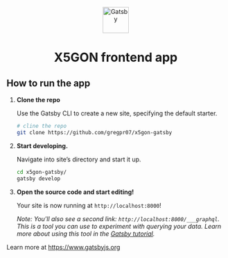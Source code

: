 
<p align="center">
  <a href="https://platform.x5gon.org">
    <img alt="Gatsby" src="https://platform.x5gon.org/imgs/logo/x5gon_logo_dark.svg" width="60" />
  </a>
</p>
<h1 align="center">
  X5GON frontend app
</h1>


## How to run the app

1.  **Clone the repo**

    Use the Gatsby CLI to create a new site, specifying the default starter.

    ```sh
    # cline the repo
    git clone https://github.com/gregpr07/x5gon-gatsby
    ```

1.  **Start developing.**

    Navigate into site’s directory and start it up.

    ```sh
    cd x5gon-gatsby/
    gatsby develop
    ```

1.  **Open the source code and start editing!**

    Your site is now running at `http://localhost:8000`!

    _Note: You'll also see a second link: _`http://localhost:8000/___graphql`_. This is a tool you can use to experiment with querying your data. Learn more about using this tool in the [Gatsby tutorial](https://www.gatsbyjs.org/tutorial/part-five/#introducing-graphiql)._
    
    
Learn more at <a href="https://www.gatsbyjs.org">https://www.gatsbyjs.org</a>
